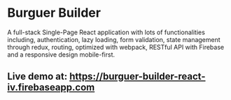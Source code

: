 # Burguer Builder

A full-stack Single-Page React application with lots of functionalities including, authentication, lazy loading, form validation,
state management through redux, routing, optimized with webpack, RESTful API with Firebase and a responsive design
mobile-first.

## Live demo at: https://burguer-builder-react-iv.firebaseapp.com
